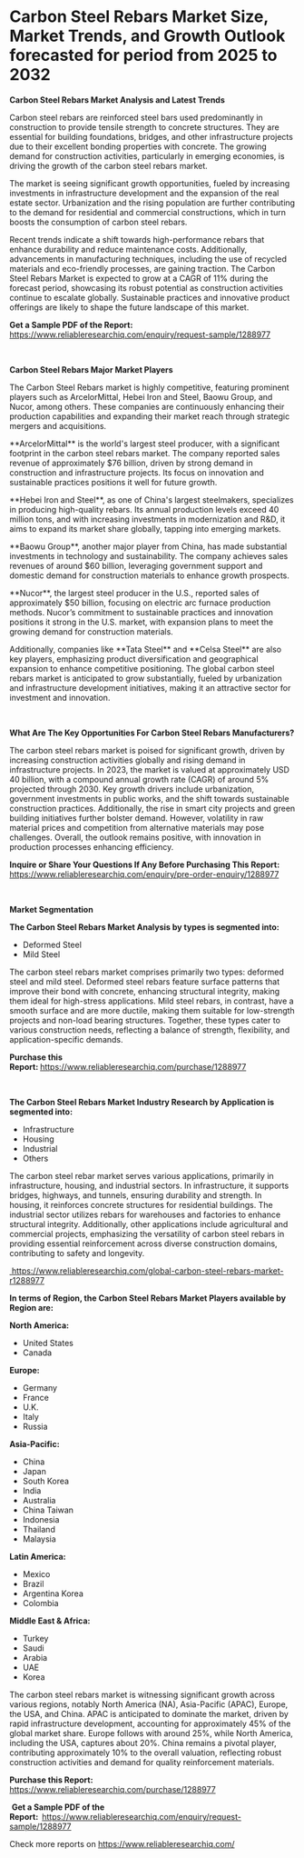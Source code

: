 <p><h1>Carbon Steel Rebars Market Size, Market Trends, and Growth Outlook forecasted for period from 2025 to 2032</h1></p><p><strong>Carbon Steel Rebars Market Analysis and Latest Trends</strong></p>
<p><p>Carbon steel rebars are reinforced steel bars used predominantly in construction to provide tensile strength to concrete structures. They are essential for building foundations, bridges, and other infrastructure projects due to their excellent bonding properties with concrete. The growing demand for construction activities, particularly in emerging economies, is driving the growth of the carbon steel rebars market.</p><p>The market is seeing significant growth opportunities, fueled by increasing investments in infrastructure development and the expansion of the real estate sector. Urbanization and the rising population are further contributing to the demand for residential and commercial constructions, which in turn boosts the consumption of carbon steel rebars.</p><p>Recent trends indicate a shift towards high-performance rebars that enhance durability and reduce maintenance costs. Additionally, advancements in manufacturing techniques, including the use of recycled materials and eco-friendly processes, are gaining traction. The Carbon Steel Rebars Market is expected to grow at a CAGR of 11% during the forecast period, showcasing its robust potential as construction activities continue to escalate globally. Sustainable practices and innovative product offerings are likely to shape the future landscape of this market.</p></p>
<p><strong>Get a Sample PDF of the Report:&nbsp;</strong> <a href="https://www.reliableresearchiq.com/enquiry/request-sample/1288977?utm_campaign=1896&utm_medium=2&utm_source=Github&utm_content=ia&utm_term=16012025&utm_id=carbon-steel-rebars">https://www.reliableresearchiq.com/enquiry/request-sample/1288977</a></p>
<p>&nbsp;</p>
<p><strong>Carbon Steel Rebars Major Market Players</strong></p>
<p><p>The Carbon Steel Rebars market is highly competitive, featuring prominent players such as ArcelorMittal, Hebei Iron and Steel, Baowu Group, and Nucor, among others. These companies are continuously enhancing their production capabilities and expanding their market reach through strategic mergers and acquisitions.</p><p>**ArcelorMittal** is the world's largest steel producer, with a significant footprint in the carbon steel rebars market. The company reported sales revenue of approximately $76 billion, driven by strong demand in construction and infrastructure projects. Its focus on innovation and sustainable practices positions it well for future growth.</p><p>**Hebei Iron and Steel**, as one of China's largest steelmakers, specializes in producing high-quality rebars. Its annual production levels exceed 40 million tons, and with increasing investments in modernization and R&D, it aims to expand its market share globally, tapping into emerging markets.</p><p>**Baowu Group**, another major player from China, has made substantial investments in technology and sustainability. The company achieves sales revenues of around $60 billion, leveraging government support and domestic demand for construction materials to enhance growth prospects.</p><p>**Nucor**, the largest steel producer in the U.S., reported sales of approximately $50 billion, focusing on electric arc furnace production methods. Nucor’s commitment to sustainable practices and innovation positions it strong in the U.S. market, with expansion plans to meet the growing demand for construction materials.</p><p>Additionally, companies like **Tata Steel** and **Celsa Steel** are also key players, emphasizing product diversification and geographical expansion to enhance competitive positioning. The global carbon steel rebars market is anticipated to grow substantially, fueled by urbanization and infrastructure development initiatives, making it an attractive sector for investment and innovation.</p></p>
<p>&nbsp;</p>
<p><strong>What Are The Key Opportunities For Carbon Steel Rebars Manufacturers?</strong></p>
<p><p>The carbon steel rebars market is poised for significant growth, driven by increasing construction activities globally and rising demand in infrastructure projects. In 2023, the market is valued at approximately USD 40 billion, with a compound annual growth rate (CAGR) of around 5% projected through 2030. Key growth drivers include urbanization, government investments in public works, and the shift towards sustainable construction practices. Additionally, the rise in smart city projects and green building initiatives further bolster demand. However, volatility in raw material prices and competition from alternative materials may pose challenges. Overall, the outlook remains positive, with innovation in production processes enhancing efficiency.</p></p>
<p><strong>Inquire or Share Your Questions If Any Before Purchasing This Report:</strong> <a href="https://www.reliableresearchiq.com/enquiry/pre-order-enquiry/1288977?utm_campaign=1896&utm_medium=2&utm_source=Github&utm_content=ia&utm_term=16012025&utm_id=carbon-steel-rebars">https://www.reliableresearchiq.com/enquiry/pre-order-enquiry/1288977</a></p>
<p>&nbsp;</p>
<p><strong>Market Segmentation</strong></p>
<p><strong>The Carbon Steel Rebars Market Analysis by types is segmented into:</strong></p>
<p><ul><li>Deformed Steel</li><li>Mild Steel</li></ul></p>
<p><p>The carbon steel rebars market comprises primarily two types: deformed steel and mild steel. Deformed steel rebars feature surface patterns that improve their bond with concrete, enhancing structural integrity, making them ideal for high-stress applications. Mild steel rebars, in contrast, have a smooth surface and are more ductile, making them suitable for low-strength projects and non-load bearing structures. Together, these types cater to various construction needs, reflecting a balance of strength, flexibility, and application-specific demands.</p></p>
<p><strong>Purchase this Report:&nbsp;</strong><a href="https://www.reliableresearchiq.com/purchase/1288977?utm_campaign=1896&utm_medium=2&utm_source=Github&utm_content=ia&utm_term=16012025&utm_id=carbon-steel-rebars">https://www.reliableresearchiq.com/purchase/1288977</a></p>
<p>&nbsp;</p>
<p><strong>The Carbon Steel Rebars Market Industry Research by Application is segmented into:</strong></p>
<p><ul><li>Infrastructure</li><li>Housing</li><li>Industrial</li><li>Others</li></ul></p>
<p><p>The carbon steel rebar market serves various applications, primarily in infrastructure, housing, and industrial sectors. In infrastructure, it supports bridges, highways, and tunnels, ensuring durability and strength. In housing, it reinforces concrete structures for residential buildings. The industrial sector utilizes rebars for warehouses and factories to enhance structural integrity. Additionally, other applications include agricultural and commercial projects, emphasizing the versatility of carbon steel rebars in providing essential reinforcement across diverse construction domains, contributing to safety and longevity.</p></p>
<p><a href="https://www.reliableresearchiq.com/global-carbon-steel-rebars-market-r1288977?utm_campaign=1896&utm_medium=2&utm_source=Github&utm_content=ia&utm_term=16012025&utm_id=carbon-steel-rebars">&nbsp;https://www.reliableresearchiq.com/global-carbon-steel-rebars-market-r1288977</a></p>
<p><strong>In terms of Region, the Carbon Steel Rebars Market Players available by Region are:</strong></p>
<p>
    <p> <strong> North America: </strong>
        <ul>
            <li>United States</li>
            <li>Canada</li>
        </ul>
        </p> 
    <p> <strong> Europe: </strong>
        <ul>
            <li>Germany</li>
            <li>France</li>
            <li>U.K.</li>
            <li>Italy</li>
            <li>Russia</li>
        </ul>
        </p> 
    <p> <strong> Asia-Pacific: </strong>
        <ul>
            <li>China</li>
            <li>Japan</li>
            <li>South Korea</li>
            <li>India</li>
            <li>Australia</li>
            <li>China Taiwan</li>
            <li>Indonesia</li>
            <li>Thailand</li>
            <li>Malaysia</li>
        </ul>
        </p> 
    <p> <strong> Latin America: </strong>
        <ul>
            <li>Mexico</li>
            <li>Brazil</li>
            <li>Argentina Korea</li>
            <li>Colombia</li>
        </ul>
        </p> 
    <p> <strong> Middle East & Africa: </strong>
        <ul>
            <li>Turkey</li>
            <li>Saudi</li>
            <li>Arabia</li>
            <li>UAE</li>
            <li>Korea</li>
        </ul>
    </p>
    </p>
<p><p>The carbon steel rebars market is witnessing significant growth across various regions, notably North America (NA), Asia-Pacific (APAC), Europe, the USA, and China. APAC is anticipated to dominate the market, driven by rapid infrastructure development, accounting for approximately 45% of the global market share. Europe follows with around 25%, while North America, including the USA, captures about 20%. China remains a pivotal player, contributing approximately 10% to the overall valuation, reflecting robust construction activities and demand for quality reinforcement materials.</p></p>
<p><strong>Purchase this Report: </strong><a href="https://www.reliableresearchiq.com/purchase/1288977?utm_campaign=1896&utm_medium=2&utm_source=Github&utm_content=ia&utm_term=16012025&utm_id=carbon-steel-rebars">https://www.reliableresearchiq.com/purchase/1288977</a></p>
<p>&nbsp;<strong>Get a Sample PDF of the Report:&nbsp;&nbsp;</strong><a href="https://www.reliableresearchiq.com/enquiry/request-sample/1288977?utm_campaign=1896&utm_medium=2&utm_source=Github&utm_content=ia&utm_term=16012025&utm_id=carbon-steel-rebars">https://www.reliableresearchiq.com/enquiry/request-sample/1288977</a></p>
<p><strong></strong></p>
<p>Check more reports on <a href="https://www.reliableresearchiq.com/?utm_campaign=1896&utm_medium=2&utm_source=Github&utm_content=ia&utm_term=16012025&utm_id=carbon-steel-rebars">https://www.reliableresearchiq.com/</a></p>
